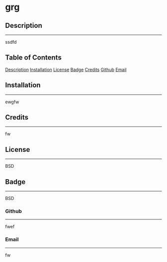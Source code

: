 # grg

  ## Description
  ---
  ssdfd

  ## Table of Contents
  [Description](#Description)
  [Installation](#Installation)
  [License](#Licence)
  [Badge](#Badge)
  [Credits](#Credits)
  [Github](#Github)
  [Email](#Email)
  

  ## Installation
  ---

  ewgfw

  ## Credits
  ---
  fw

  ## License
  ---
  BSD

  ## Badge
  ---
  BSD

  ### Github
  ---

  fwef

  ### Email
  ---
  fw



